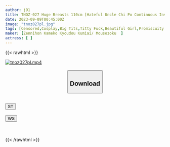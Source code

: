 ```yaml
---
author: j91
title: TNOZ-027 Huge Breasts 110cm [Hateful Uncle Chi Po Continuous Insertion & Massive Semen Pickled Transformer Climax Breaks Down] Miraculous Body 18 Years Old Layer Systemic Sensation Zone De M Awakening [Gachi 6P Fucking Orgy] Endless SEX Torture Gorgeous 2 Over 3 Hours Bookend Special
date: 2023-09-09T00:45:00Z
image: "tnoz027pl.jpg"
tags: [Censored,Cosplay,Big Tits,Titty Fuck,Beautiful Girl,Promiscuity	]
maker: [Zennihon Kameko Kyoudou Kumiai/ Mousozoku  ]
actress: [ ]
---
```



{{< rawhtml >}}

<div class="video" data-videoid="dQ8yKqVGmBSkomW">
    <a href="javascript:;">
        <img src="https://my.j91.asia/posts/tnoz027pl/tnoz027pl.jpg" width="WIDTH" height="HEIGHT" alt="tnoz027pl.mp4" loading="lazy">
    </a>
</div>

<script type="text/javascript" src="https://j91.asia/asset/on-demand-st.js"></script>

<br>
  <link rel="stylesheet" href="https://j91.asia/asset/bs5.css">
  
  <center>
  <button class="btn btn-primary" type="button" data-bs-toggle="collapse" data-bs-target=".multi-collapse" aria-expanded="false" aria-controls="multiCollapseExample1 multiCollapseExample2"><h2>Download</h2></button></center>
</p>
<div class="row">
  <div class="col">
    <div class="collapse multi-collapse" id="multiCollapseExample1">
      <div class="card card-body">
	      	      <br>
<div class="buttons">  
<a href="https://streamtape.to/v/dQ8yKqVGmBSkomW"><button class="btn-hover color-3"><i class="fa fa-download"></i> ST</button></a></div>
    </div>
  </div>
</div>
  <div class="col">
    <div class="collapse multi-collapse" id="multiCollapseExample2">
      <div class="card card-body">
	      <br>
<div class="buttons">
    <a href="https://wolfstream.tv/oyankl2v7zee"><button class="btn-hover color-9"><i class="fa fa-download"></i> WS</button></a></div>
<br><br>
      </div>
    </div>
  </div>
</div>

{{< /rawhtml >}}